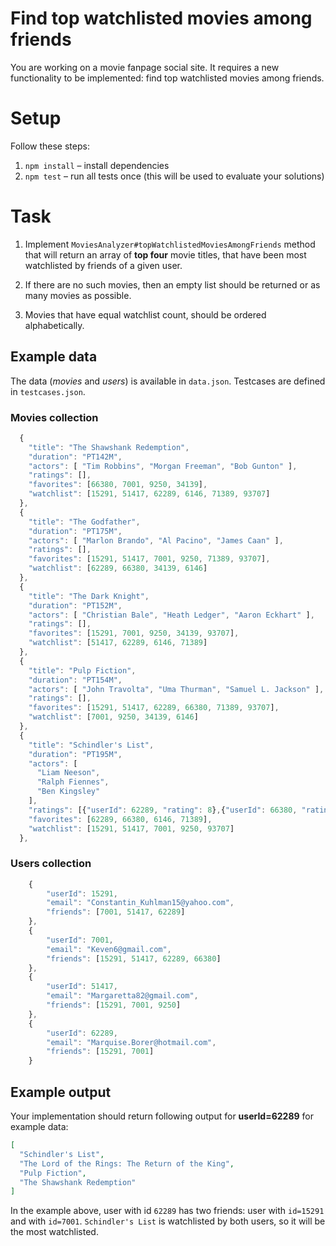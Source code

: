 # Find top watchlisted movies among friends

You are working on a movie fanpage social site. It requires a new functionality to be implemented: find top watchlisted movies among friends.

# Setup

Follow these steps:

1. `npm install` – install dependencies
2. `npm test` – run all tests once (this will be used to evaluate your solutions)

# Task

1. Implement `MoviesAnalyzer#topWatchlistedMoviesAmongFriends` method that will return an array of **top four** movie titles, that have been most watchlisted by friends of a given user.

2. If there are no such movies, then an empty list should be returned or as many movies as possible.

3. Movies that have equal watchlist count, should be ordered alphabetically.

## Example data

The data (_movies_ and _users_) is available in `data.json`. Testcases are defined in `testcases.json`.

### Movies collection

```javascript
  {
    "title": "The Shawshank Redemption",
    "duration": "PT142M",
    "actors": [ "Tim Robbins", "Morgan Freeman", "Bob Gunton" ],
    "ratings": [],
    "favorites": [66380, 7001, 9250, 34139],
    "watchlist": [15291, 51417, 62289, 6146, 71389, 93707]
  },
  {
    "title": "The Godfather",
    "duration": "PT175M",
    "actors": [ "Marlon Brando", "Al Pacino", "James Caan" ],
    "ratings": [],
    "favorites": [15291, 51417, 7001, 9250, 71389, 93707],
    "watchlist": [62289, 66380, 34139, 6146]
  },
  {
    "title": "The Dark Knight",
    "duration": "PT152M",
    "actors": [ "Christian Bale", "Heath Ledger", "Aaron Eckhart" ],
    "ratings": [],
    "favorites": [15291, 7001, 9250, 34139, 93707],
    "watchlist": [51417, 62289, 6146, 71389]
  },
  {
    "title": "Pulp Fiction",
    "duration": "PT154M",
    "actors": [ "John Travolta", "Uma Thurman", "Samuel L. Jackson" ],
    "ratings": [],
    "favorites": [15291, 51417, 62289, 66380, 71389, 93707],
    "watchlist": [7001, 9250, 34139, 6146]
  },
  {
    "title": "Schindler's List",
    "duration": "PT195M",
    "actors": [
      "Liam Neeson",
      "Ralph Fiennes",
      "Ben Kingsley"
    ],
    "ratings": [{"userId": 62289, "rating": 8},{"userId": 66380, "rating": 5},{"userId": 6146, "rating": 6},{"userId": 71389, "rating": 7}],
    "favorites": [62289, 66380, 6146, 71389],
    "watchlist": [15291, 51417, 7001, 9250, 93707]
  },
```

### Users collection

```javascript
    {
        "userId": 15291,
        "email": "Constantin_Kuhlman15@yahoo.com",
        "friends": [7001, 51417, 62289]
    },
    {
        "userId": 7001,
        "email": "Keven6@gmail.com",
        "friends": [15291, 51417, 62289, 66380]
    },
    {
        "userId": 51417,
        "email": "Margaretta82@gmail.com",
        "friends": [15291, 7001, 9250]
    },
    {
        "userId": 62289,
        "email": "Marquise.Borer@hotmail.com",
        "friends": [15291, 7001]
    }
```

## Example output

Your implementation should return following output for **userId=62289** for example data:

```json
[
  "Schindler's List",
  "The Lord of the Rings: The Return of the King",
  "Pulp Fiction",
  "The Shawshank Redemption"
]
```

In the example above, user with id `62289` has two friends: user with `id=15291` and with `id=7001`. `Schindler's List` is watchlisted by both users, so it will be the most watchlisted.
